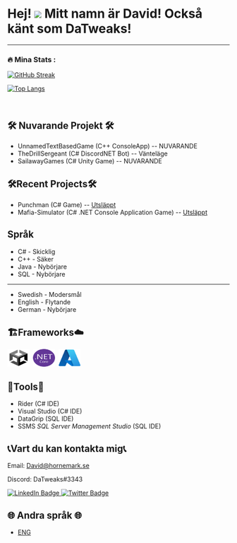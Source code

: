 <h1>
  Hej! 
  <img src="https://media.giphy.com/media/hvRJCLFzcasrR4ia7z/giphy.gif" width="30px"/>
  Mitt namn är David! Också känt som DaTweaks!
</h1>

---

### :fire: Mina Stats :

[![GitHub Streak](http://github-readme-streak-stats.herokuapp.com?user=DaTweaks&theme=dark&background=000000&locale=sv)](https://git.io/streak-stats)

[![Top Langs](https://github-readme-stats.vercel.app/api/top-langs/?username=DaTweaks&layout=compact&theme=vision-friendly-dark)](https://github.com/anuraghazra/github-readme-stats)

<p align="left"><img src="https://komarev.com/ghpvc/?username=kakbar&style=flat-square&color=blue" alt=""></p>


## 🛠 Nuvarande Projekt 🛠
* UnnamedTextBasedGame (C++ ConsoleApp) -- NUVARANDE
* TheDrillSergeant (C# DiscordNET Bot) -- Vänteläge
* SailawayGames (C# Unity Game) -- NUVARANDE

## 🛠Recent Projects🛠
* Punchman (C# Game) -- [Utsläppt](https://github.com/olchyk98/punchman/releases/tag/1.0)
* Mafia-Simulator (C# .NET Console Application Game) -- [Utsläppt](https://github.com/DaTweaks/Mafia-Simulator)

## Språk
* C# - Skicklig
* C++ - Säker
* Java - Nybörjare
* SQL - Nybörjare

---

* Swedish - Modersmål
* English - Flytande
* German - Nybörjare

## 🏗Frameworks☁
<div>
  <img src="https://github.com/devicons/devicon/blob/master/icons/unity/unity-original.svg" title="Unity" alt= "Unity" width="50" height="40"/>&nbsp;
  <img src="https://github.com/devicons/devicon/blob/master/icons/dotnetcore/dotnetcore-original.svg" title=".NET" alt= ".NET" width="50" height="40"/>&nbsp;
  <img src="https://github.com/devicons/devicon/blob/master/icons/azure/azure-original.svg" title="Azure" alt= "Azure" width="50" height="40"/>
</div>

## 🧰Tools🧰

* Rider (C# IDE)
* Visual Studio (C# IDE)
* DataGrip (SQL IDE)
* SSMS *SQL Server Management Studio* (SQL IDE)

## 📞Vart du kan kontakta mig📞
Email: David@hornemark.se

Discord: DaTweaks#3343

<div id="badges">
  <a href="https://www.linkedin.com/in/david-hornemark-46475b218">
    <img src="https://img.shields.io/badge/LinkedIn-blue?style=for-the-badge&logo=linkedin&logoColor=white" alt="LinkedIn Badge"/>
  </a>
  <a href="https://twitter.com/DaTweaks">
    <img src="https://img.shields.io/badge/Twitter-blue?style=for-the-badge&logo=twitter&logoColor=white" alt="Twitter Badge"/>
  </a>
</div>

## 🌐 Andra språk 🌐
* [ENG](https://github.com/DaTweaks/DaTweaks/tree/main#readme)
